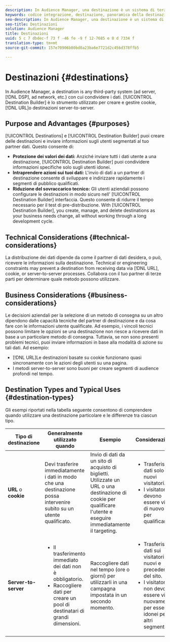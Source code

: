 ```yaml
---
description: In Audience Manager, una destinazione è un sistema di terze parti (server pubblicitario, DSP, rete di annunci ecc.) con cui condividere i dati. Generatore di destinazione è lo strumento utilizzato per creare e gestire cookie, URL o destinazioni server-to-server.
keywords: codice integrazione, destinazione, panoramica della destinazione
seo-description: In Audience Manager, una destinazione è un sistema di terze parti (server pubblicitario, DSP, rete di annunci ecc.) con cui condividere i dati. Generatore di destinazione è lo strumento utilizzato per creare e gestire cookie, URL o destinazioni server-to-server.
seo-title: Destinazioni
solution: Audience Manager
title: Destinazioni
uuid: 5 c 7 dbdec-f 73 f -46 fe -9 f 12-7685 e 8 d 7334 f
translation-type: tm+mt
source-git-commit: 157e70906b80bd0a23ba6e7721d2c456d378ffb5

---
```



# Destinazioni {#destinations}

In Audience Manager, a destination is any third-party system (ad server, [!DNL DSP], ad network, etc.) con cui condividere i dati. [!UICONTROL Destination Builder] è lo strumento utilizzato per creare e gestire cookie, [!DNL URL]o destinazioni server-to-server.

## Purpose and Advantages {#purposes}

<!-- c_destinations.xml -->

[!UICONTROL Destinations] e [!UICONTROL Destination Builder] puoi creare delle destinazioni e inviare informazioni sugli utenti segmentati al tuo partner dati. Questo consente di:

* **Protezione dei valori dei dati:** Anziché inviare tutti i dati utente a una destinazione, [!UICONTROL Destination Builder] puoi condividere informazioni specifiche solo sugli utenti idonei.
* **Intraprendere azioni sui tuoi dati:** L'invio di dati a un partner di destinazione consente di sviluppare e indirizzare rapidamente i segmenti di pubblico qualificati.
* **Riduzione del sovraccarico tecnico:** Gli utenti aziendali possono configurare le destinazioni in modo sicuro nell' [!UICONTROL Destination Builder] interfaccia. Questo consente di ridurre il tempo necessario per il test di pre-distribuzione. With [!UICONTROL Destination Builder], you create, manage, and delete destinations as your business needs change, all without working through a long development cycle.

## Technical Considerations {#technical-considerations}

<!-- destination-delivery-methods.xml -->

La distribuzione dei dati dipende da come il partner di dati desidera, o può, ricevere le informazioni sulla destinazione. Technical or engineering constraints may prevent a destination from receiving data via [!DNL URL], cookie, or server-to-server processes. Collabora con il tuo partner di terze parti per determinare quale metodo possono utilizzare.

## Business Considerations {#business-considerations}

Le decisioni aziendali per la selezione di un metodo di consegna su un altro dipendono dalle capacità tecniche del partner di destinazione e da cosa fare con le informazioni utente qualificate. Ad esempio, i vincoli tecnici possono limitare le opzioni se una destinazione non riesce a ricevere dati in base a un particolare metodo di consegna. Tuttavia, se non sono presenti problemi tecnici, puoi inviare informazioni in base alla modalità di azione su tali dati. Ad esempio:

* [!DNL URL]Le destinazioni basate su cookie funzionano quasi sincronamente con le azioni degli utenti su una pagina.
* I metodi server-to-server sono buoni per creare segmenti di audience profondi nel tempo.

## Destination Types and Typical Uses {#destination-types}

Gli esempi riportati nella tabella seguente consentono di comprendere quando utilizzare una destinazione particolare e le differenze tra ciascun tipo.

| Tipo di destinazione | Generalmente utilizzato quando | Esempio  | Considerazioni |
|--- |--- |--- |--- |
| **URL** o **cookie** | Devi trasferire immediatamente i dati in modo che una destinazione possa intervenire subito su un utente qualificato. | Invio di dati da un sito di acquisto di biglietti. Utilizzate un URL o una destinazione di cookie per qualificare l'utente e eseguire immediatamente il targeting. | <ul><li>Trasferisce dati solo ai nuovi visitatori. </li><li>I visitatori devono essere visti di nuovo per qualificarlo.</li></ul> |
| **Server-to-server** | <ul><li>Il trasferimento immediato dei dati non è obbligatorio.</li><li>Raccogliere dati per creare un pool di destinatari di grandi dimensioni.</li></ul> | Raccogliere dati nel tempo (ore o giorni) per utilizzarli in una campagna impostata in un secondo momento. | <ul><li>Trasferisce i dati sui visitatori nuovi e precedenti del sito. </li><li>I visitatori non devono essere visti nuovamente per essere idonei per altri segmenti.</li></ul> |
